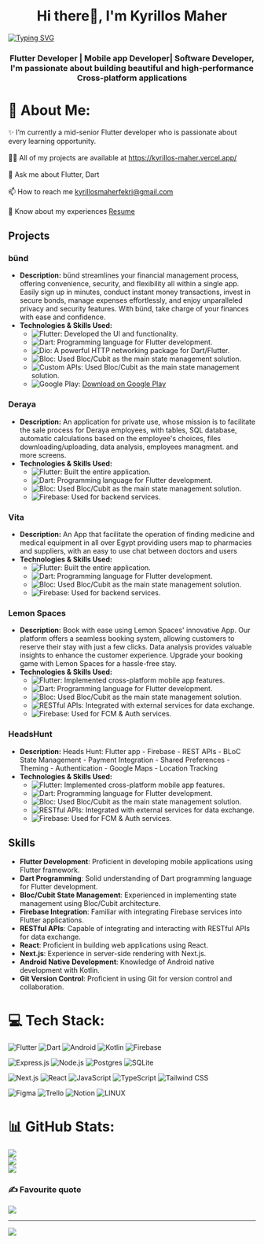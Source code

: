 
<h1 align="center">Hi there👋, I'm Kyrillos Maher</h1>
<a href="https://git.io/typing-svg"><img src="https://readme-typing-svg.demolab.com?font=fira+code&pause=1000&color=2FF78D&center=true&vCenter=true&width=435&lines=Weclome+to+Kyrillos's+Github!" alt="Typing SVG" /></a>
<h3 align="center">Flutter Developer | Mobile app Developer| Software Developer, I'm passionate about building beautiful and high-performance Cross-platform applications</h3>

# 💫 About Me:
✨ I’m currently a mid-senior Flutter developer who is passionate about every learning opportunity.<br><br>👨‍💻 All of my projects are available at https://kyrillos-maher.vercel.app/<br><br>💬 Ask me about Flutter, Dart<br><br>📫 How to reach me kyrillosmaherfekri@gmail.com<br>
<br>📄 Know about my experiences <a href="https://drive.google.com/file/d/1OblGkHRaPqiT_9lX0SPlbHgIaquiVR2b/view?usp=sharing" target="_blank">Resume</a>



## Projects

### bünd
- **Description:** bünd streamlines your financial management process, offering convenience, security, and flexibility all within a single app. Easily sign up in minutes, conduct instant money transactions, invest in secure bonds, manage expenses effortlessly, and enjoy unparalleled privacy and security features. With bünd, take charge of your finances with ease and confidence.
- **Technologies & Skills Used:**
  - ![Flutter](https://img.shields.io/badge/-Flutter-02569B?style=flat-square&logo=flutter&logoColor=white): Developed the UI and functionality.
  - ![Dart](https://img.shields.io/badge/-Dart-0175C2?style=flat-square&logo=dart&logoColor=white): Programming language for Flutter development.
  - ![Dio](https://img.shields.io/badge/-Dio-0175C2?style=flat-square&logo=dio&logoColor=white): A powerful HTTP networking package for Dart/Flutter.
  - ![Bloc](https://img.shields.io/badge/-Bloc-C60C30?style=flat-square&logo=bloc&logoColor=white): Used Bloc/Cubit as the main state management solution.
  - ![Custom APIs](https://img.shields.io/badge/-Custom%20APIs-C60C30?style=flat-square&logo=apis&logoColor=white): Used Bloc/Cubit as the main state management solution.
  - ![Google Play](https://img.shields.io/badge/Google%20Play-414141?style=flat-square&logo=google-play&logoColor=white): [Download on Google Play](https://play.google.com/store/apps/details?id=com.bund.bund)
 
### Deraya
- **Description:** An application for private use, whose mission is to facilitate the sale process for Deraya employees, with tables, SQL database, automatic calculations based on the employee's choices, files downloading/uploading, data analysis, employees managment. and more screens.
- **Technologies & Skills Used:**
  - ![Flutter](https://img.shields.io/badge/-Flutter-02569B?style=flat-square&logo=flutter&logoColor=white): Built the entire application.
  - ![Dart](https://img.shields.io/badge/-Dart-0175C2?style=flat-square&logo=dart&logoColor=white): Programming language for Flutter development.
  - ![Bloc](https://img.shields.io/badge/-Bloc-C60C30?style=flat-square&logo=bloc&logoColor=white): Used Bloc/Cubit as the main state management solution.
  - ![Firebase](https://img.shields.io/badge/-Firebase-FFCA28?style=flat-square&logo=firebase&logoColor=black): Used for backend services.
  
### Vita
- **Description:** An App that facilitate the operation of finding medicine  and medical equipment in all over Egypt providing users map to pharmacies and suppliers, with an easy to use chat between doctors and users 
- **Technologies & Skills Used:**
  - ![Flutter](https://img.shields.io/badge/-Flutter-02569B?style=flat-square&logo=flutter&logoColor=white): Built the entire application.
  - ![Dart](https://img.shields.io/badge/-Dart-0175C2?style=flat-square&logo=dart&logoColor=white): Programming language for Flutter development.
  - ![Bloc](https://img.shields.io/badge/-Bloc-C60C30?style=flat-square&logo=bloc&logoColor=white): Used Bloc/Cubit as the main state management solution.
  - ![Firebase](https://img.shields.io/badge/-Firebase-FFCA28?style=flat-square&logo=firebase&logoColor=black): Used for backend services.
  
  
###  Lemon Spaces
- **Description:** Book with ease using Lemon Spaces' innovative App. Our platform offers a seamless booking system, allowing customers to reserve their stay with just a few clicks.  Data analysis provides valuable insights to enhance the customer experience. Upgrade your booking game with Lemon Spaces for a hassle-free stay.
- **Technologies & Skills Used:**
  - ![Flutter](https://img.shields.io/badge/-Flutter-02569B?style=flat-square&logo=flutter&logoColor=white): Implemented cross-platform mobile app features.
  - ![Dart](https://img.shields.io/badge/-Dart-0175C2?style=flat-square&logo=dart&logoColor=white): Programming language for Flutter development.
  - ![Bloc](https://img.shields.io/badge/-Bloc-C60C30?style=flat-square&logo=bloc&logoColor=white): Used Bloc/Cubit as the main state management solution.
  - ![RESTful APIs](https://img.shields.io/badge/-RESTful%20APIs-009688?style=flat-square): Integrated with external services for data exchange.
  - ![Firebase](https://img.shields.io/badge/-Firebase-FFCA28?style=flat-square&logo=firebase&logoColor=black): Used for FCM & Auth services.
  
###  HeadsHunt
- **Description:** Heads Hunt: Flutter app - Firebase - REST APIs -  BLoC State Management - Payment Integration - Shared Preferences - Theming - Authentication - Google Maps - Location Tracking
- **Technologies & Skills Used:**
  - ![Flutter](https://img.shields.io/badge/-Flutter-02569B?style=flat-square&logo=flutter&logoColor=white): Implemented cross-platform mobile app features.
  - ![Dart](https://img.shields.io/badge/-Dart-0175C2?style=flat-square&logo=dart&logoColor=white): Programming language for Flutter development.
  - ![Bloc](https://img.shields.io/badge/-Bloc-C60C30?style=flat-square&logo=bloc&logoColor=white): Used Bloc/Cubit as the main state management solution.
  - ![RESTful APIs](https://img.shields.io/badge/-RESTful%20APIs-009688?style=flat-square): Integrated with external services for data exchange.
  - ![Firebase](https://img.shields.io/badge/-Firebase-FFCA28?style=flat-square&logo=firebase&logoColor=black): Used for FCM & Auth services.
  
## Skills

- **Flutter Development**: Proficient in developing mobile applications using Flutter framework.
- **Dart Programming**: Solid understanding of Dart programming language for Flutter development.
- **Bloc/Cubit State Management**: Experienced in implementing state management using Bloc/Cubit architecture.
- **Firebase Integration**: Familiar with integrating Firebase services into Flutter applications.
- **RESTful APIs**: Capable of integrating and interacting with RESTful APIs for data exchange.
- **React**: Proficient in building web applications using React.
- **Next.js**: Experience in server-side rendering with Next.js.
- **Android Native Development**: Knowledge of Android native development with Kotlin.
- **Git Version Control**: Proficient in using Git for version control and collaboration.

# 💻 Tech Stack:
![Flutter](https://img.shields.io/badge/Flutter-%2302569B.svg?style=flat&logo=Flutter&logoColor=white) ![Dart](https://img.shields.io/badge/dart-%230175C2.svg?style=flat&logo=dart&logoColor=white) ![Android](https://img.shields.io/badge/Android-3DDC84?style=flat&logo=android&logoColor=white) ![Kotlin](https://img.shields.io/badge/Kotlin-%230095D5.svg?style=flat&logo=kotlin&logoColor=white) ![Firebase](https://img.shields.io/badge/firebase-%23039BE5.svg?style=flat&logo=firebase)

![Express.js](https://img.shields.io/badge/express.js-%23404d59.svg?style=flat&logo=express&logoColor=%2361DAFB) ![Node.js](https://img.shields.io/badge/node.js-6DA55F?style=flat&logo=node.js&logoColor=white) ![Postgres](https://img.shields.io/badge/postgres-%23316192.svg?style=flat&logo=postgresql&logoColor=white) ![SQLite](https://img.shields.io/badge/sqlite-%2307405e.svg?style=flat&logo=sqlite&logoColor=white)

![Next.js](https://img.shields.io/badge/Next.js-%23000000.svg?style=flat&logo=next.js&logoColor=white) ![React](https://img.shields.io/badge/React-%2320232a.svg?style=flat&logo=react&logoColor=%2361DAFB) ![JavaScript](https://img.shields.io/badge/javascript-%23323330.svg?style=flat&logo=javascript&logoColor=%23F7DF1E) ![TypeScript](https://img.shields.io/badge/typescript-%23007ACC.svg?style=flat&logo=typescript&logoColor=white) ![Tailwind CSS](https://img.shields.io/badge/Tailwind_CSS-%231a202c.svg?style=flat&logo=tailwind-css&logoColor=white)

![Figma](https://img.shields.io/badge/figma-%23F24E1E.svg?style=flat&logo=figma&logoColor=white) ![Trello](https://img.shields.io/badge/Trello-%23026AA7.svg?style=flat&logo=Trello&logoColor=white) ![Notion](https://img.shields.io/badge/Notion-%23000000.svg?style=flat&logo=notion&logoColor=white) ![LINUX](https://img.shields.io/badge/Linux-FCC624?style=flat&logo=linux&logoColor=black)

# 📊 GitHub Stats:
![](https://github-readme-stats.vercel.app/api?username=Ikyrillos&theme=dark&hide_border=false&include_all_commits=false&count_private=false)<br/>
![](https://github-readme-streak-stats.herokuapp.com/?user=Ikyrillos&theme=dark&hide_border=false)<br/>
![](https://github-readme-stats.vercel.app/api/top-langs/?username=Ikyrillos&theme=dark&hide_border=false&include_all_commits=false&count_private=false&layout=compact)

### ✍️ Favourite quote
![](https://quotes-github-readme.vercel.app/api?type=vetical&theme=dark&quote=Things%20don%27t%20turn%20up%20in%20this%20world%20until%20somebody%20turns%20them%20up.&author=James%20A.%20Garfield)

---
[![](https://visitcount.itsvg.in/api?id=Ikyrillos&icon=0&color=3)](https://visitcount.itsvg.in)

